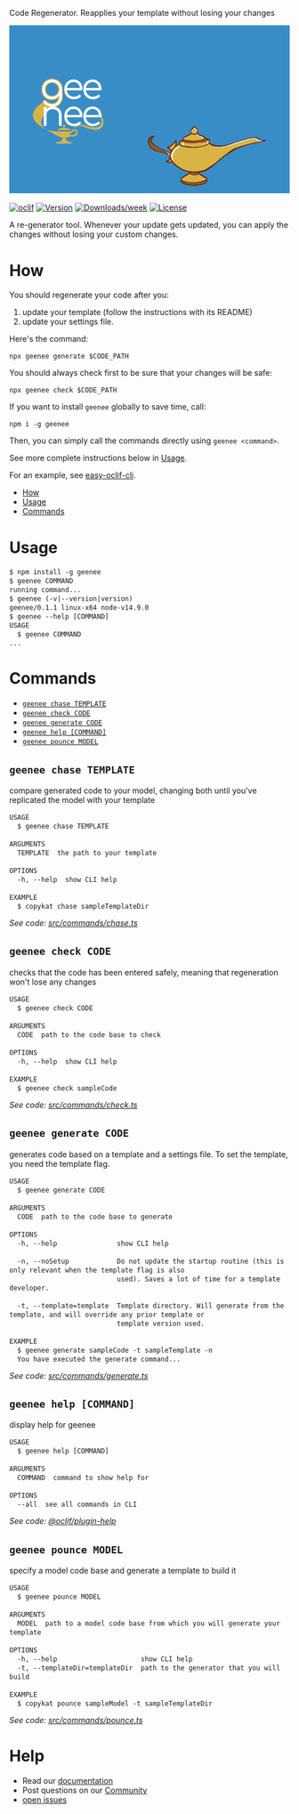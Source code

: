 
[//]: # ( ns__file unit: standard, comp: README.md )

[//]: # ( ns__custom_start beginning )

[//]: # ( ns__custom_end beginning )

[//]: # ( ns__start_section intro )

[//]: # ( ns__custom_start description )
Code Regenerator.  Reapplies your template without losing your changes

[//]: # ( ns__custom_end description )

[//]: # ( ns__custom_start afterDescription )
![geenee logo and video](src/custom/images/GEENEE-GIF-7.gif)

[//]: # ( ns__custom_end afterDescription )

[//]: # ( ns__custom_start badges )

[//]: # ( ns__start_section usageSection )
[![oclif](https://img.shields.io/badge/cli-oclif-brightgreen.svg)](https://oclif.io)
[![Version](https://img.shields.io/npm/v/copykat.svg)](https://npmjs.org/package/copykat)
[![Downloads/week](https://img.shields.io/npm/dw/copykat.svg)](https://npmjs.org/package/copykat)
[![License](https://img.shields.io/npm/l/copykat.svg)](https://github.com//blob/master/package.json)

[//]: # ( ns__custom_end badges )

[//]: # ( ns__end_section intro )


[//]: # ( ns__custom_start beforeToc )
A re-generator tool.  Whenever your update gets updated, you can apply the changes without losing your custom changes.  

# How
You should regenerate your code after you:
1. update your template (follow the instructions with its README)
2. update your settings file.

Here's the command:
```
npx geenee generate $CODE_PATH
```

You should always check first to be sure that your changes will be safe:
```
npx geenee check $CODE_PATH
```

If you want to install `geenee` globally to save time, call:
```
npm i -g geenee
```
Then, you can simply call the commands directly using `geenee <command>`.

See more complete instructions below in [Usage](#usage).

For an example, see [easy-oclif-cli](https://www.npmjs.com/package/easy-oclif-cli).




[//]: # ( ns__custom_end beforeToc )

[//]: # ( ns__custom_start toc )
<!-- toc -->
* [How](#how)
* [Usage](#usage)
* [Commands](#commands)
<!-- tocstop -->

[//]: # ( ns__custom_end toc )

[//]: # ( ns__custom_start usage )
# Usage

<!-- usage -->
```sh-session
$ npm install -g geenee
$ geenee COMMAND
running command...
$ geenee (-v|--version|version)
geenee/0.1.1 linux-x64 node-v14.9.0
$ geenee --help [COMMAND]
USAGE
  $ geenee COMMAND
...
```
<!-- usagestop -->

[//]: # ( ns__custom_end usage )

[//]: # ( ns__end_section usageSection )


[//]: # ( ns__start_section commandsSection )
# Commands


[//]: # ( ns__custom_start commands )
<!-- commands -->
* [`geenee chase TEMPLATE`](#geenee-chase-template)
* [`geenee check CODE`](#geenee-check-code)
* [`geenee generate CODE`](#geenee-generate-code)
* [`geenee help [COMMAND]`](#geenee-help-command)
* [`geenee pounce MODEL`](#geenee-pounce-model)

## `geenee chase TEMPLATE`

compare generated code to your model, changing both until you've replicated the model with your template

```
USAGE
  $ geenee chase TEMPLATE

ARGUMENTS
  TEMPLATE  the path to your template

OPTIONS
  -h, --help  show CLI help

EXAMPLE
  $ copykat chase sampleTemplateDir
```

_See code: [src/commands/chase.ts](https://github.com/YizYah/geenee/blob/v0.1.1/src/commands/chase.ts)_

## `geenee check CODE`

checks that the code has been entered safely, meaning that regeneration won't lose any changes

```
USAGE
  $ geenee check CODE

ARGUMENTS
  CODE  path to the code base to check

OPTIONS
  -h, --help  show CLI help

EXAMPLE
  $ geenee check sampleCode
```

_See code: [src/commands/check.ts](https://github.com/YizYah/geenee/blob/v0.1.1/src/commands/check.ts)_

## `geenee generate CODE`

generates code based on a template and a settings file. To set the template, you need the template flag.

```
USAGE
  $ geenee generate CODE

ARGUMENTS
  CODE  path to the code base to generate

OPTIONS
  -h, --help               show CLI help

  -n, --noSetup            Do not update the startup routine (this is only relevant when the template flag is also
                           used). Saves a lot of time for a template developer.

  -t, --template=template  Template directory. Will generate from the template, and will override any prior template or
                           template version used.

EXAMPLE
  $ geenee generate sampleCode -t sampleTemplate -n
  You have executed the generate command...
```

_See code: [src/commands/generate.ts](https://github.com/YizYah/geenee/blob/v0.1.1/src/commands/generate.ts)_

## `geenee help [COMMAND]`

display help for geenee

```
USAGE
  $ geenee help [COMMAND]

ARGUMENTS
  COMMAND  command to show help for

OPTIONS
  --all  see all commands in CLI
```

_See code: [@oclif/plugin-help](https://github.com/oclif/plugin-help/blob/v3.2.1/src/commands/help.ts)_

## `geenee pounce MODEL`

specify a model code base and generate a template to build it

```
USAGE
  $ geenee pounce MODEL

ARGUMENTS
  MODEL  path to a model code base from which you will generate your template

OPTIONS
  -h, --help                     show CLI help
  -t, --templateDir=templateDir  path to the generator that you will build

EXAMPLE
  $ copykat pounce sampleModel -t sampleTemplateDir
```

_See code: [src/commands/pounce.ts](https://github.com/YizYah/geenee/blob/v0.1.1/src/commands/pounce.ts)_
<!-- commandsstop -->


# Help

* Read our [documentation][1]
* Post questions on our [Community](https://spectrum.chat/ns-flip)
*  [open issues](https://github.com/NoStackApp/ns-flip/issues/new)

[//]: # ( ns__custom_end commands )

[//]: # ( ns__end_section commandsSection )


[1]: https://ns-flip.nostack.net/
